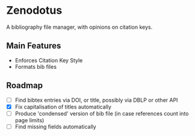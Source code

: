 # Zenodotus

A bibliography file manager, with opinions on citation keys.

## Main Features
- Enforces Citation Key Style
- Formats bib files

## Roadmap
- [ ] Find bibtex entries via DOI, or title, possibly via DBLP or other API
- [X] Fix capitalisation of titles automatically
- [ ] Produce 'condensed' version of bib file (in case references count into page limits)
- [ ] Find missing fields automatically
